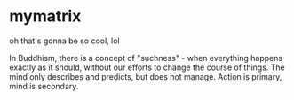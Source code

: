 # mymatrix
oh that's gonna be so cool, lol

In Buddhism, there is a concept of
"suchness" - when everything happens exactly as it should, without our efforts to change the course of things. The mind only describes and predicts, but does not manage. Action is primary, mind is secondary.


